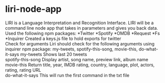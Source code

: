 # liri-node-app
 LIRI is a Language Interpretation and Recognition Interface. LIRI will be a command line node app that takes in parameters and gives you back data.
Used the following npm packages:
*Twitter 
*Spotify
*OMDB
*Request
*Fs
*Inquirer
Created a keys.js file to hold exports for twitter 	
Check for arguments	Liri should check for the following arguments using inquirer npm package: my-tweets, spotify-this-song, movie-this, do-what-it-says	
my-tweets	Shows last 20 tweets	
spotify-this-song	Display artist, song name, preview link, album name
movie-this	Return title, year, IMDB rating, country, language, plot, actors, rating, rating URL	
do-what-it-says	This will run the first command in the txt file	


